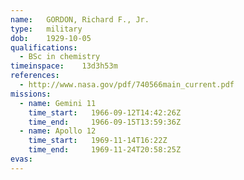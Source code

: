 ```yaml
---
name:	GORDON, Richard F., Jr.
type:	military
dob:	1929-10-05
qualifications:
  - BSc in chemistry
timeinspace:	13d3h53m
references:
  - http://www.nasa.gov/pdf/740566main_current.pdf
missions:
  - name: Gemini 11
    time_start:   1966-09-12T14:42:26Z
    time_end:     1966-09-15T13:59:36Z
  - name: Apollo 12
    time_start:   1969-11-14T16:22Z
    time_end:     1969-11-24T20:58:25Z
evas:
---
```

